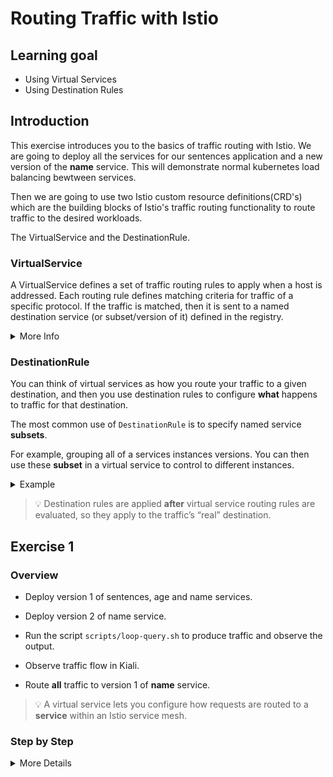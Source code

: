 [//]: # (Copyright, Eficode )
[//]: # (Origin: https://github.com/eficode-academy/istio-katas)
[//]: # (Tags: #sentences #kiali)

# Routing Traffic with Istio

## Learning goal

- Using Virtual Services
- Using Destination Rules

## Introduction

This exercise introduces you to the basics of traffic routing with Istio. 
We are going to deploy all the services for our sentences application 
and a new version of the **name** service. This will demonstrate normal 
kubernetes load balancing bewtween services. 

Then we are going to use two Istio custom resource definitions(CRD's) which are
the building blocks of Istio's traffic routing functionality to route traffic to 
the desired workloads.

The VirtualService and the DestinationRule.

### VirtualService

A VirtualService defines a set of traffic routing rules to apply when a host 
is addressed. Each routing rule defines matching criteria for traffic of a 
specific protocol. If the traffic is matched, then it is sent to a named 
destination service (or subset/version of it) defined in the registry.

<details>
    <summary> More Info </summary>

List some of the most important route types, like HTTPRoute, TLSRoute, TCPRoute, etc.

</details>

### DestinationRule

You can think of virtual services as how you route your traffic to a given 
destination, and then you use destination rules to configure **what** happens 
to traffic for that destination.

The most common use of `DestinationRule` is to specify named service **subsets**.

For example, grouping all of a services instances versions. You can then use these 
**subset** in a virtual service to control to different instances.

<details>
    <summary> Example </summary>

```yaml
apiVersion: networking.istio.io/v1alpha3
kind: DestinationRule
metadata:
  name: my-destination-rule
spec:
  host: my-service
  subsets:
  - name: v1
    labels:
      version: v1
  - name: v2
    labels:
      version: v2
  - name: v3
    labels:
      version: v3
---
apiVersion: networking.istio.io/v1alpha3
kind: VirtualService
metadata:
  name: my-service-route
spec:
  hosts:
  - my-service
  http:
  - route:
    - destination:
        host: my-service
        subset: v1
    - destination:
        host: my-service
        subset: v2
    - destination:
        host: my-service
        subset: v3
```

</details>

> :bulb: Destination rules are applied **after** virtual service routing rules are evaluated, so they apply 
> to the traffic’s “real” destination.


## Exercise 1

### Overview

- Deploy version 1 of sentences, age and name services. 

- Deploy version 2 of name service.

- Run the script `scripts/loop-query.sh` to produce traffic and observe the output.

- Observe traffic flow in Kiali.

- Route **all** traffic to version 1 of **name** service.

> :bulb: A virtual service lets you configure how requests are routed 
> to a **service** within an Istio service mesh.


### Step by Step
<details>
    <summary> More Details </summary>

**Deploy version 1 of services**

```console
kubectl apply -f deploy/v1
```

**Deploy version 2 of name service**

```console
kubectl apply -f deploy/v2
```

**Run loop-query.sh**

```console
./scripts/loop-query.sh
```

> 

**Observe traffic flow in Kiali**
![50/50 split of traffic](images/kiali-blue-green-anno.png)

> :bulb: 

## Exercise 2

- 

- 

- 
 

### Step by Step
<details>
    <summary> More Details </summary>

**Bold from bullets**

```console
a command
```

**Bold from bullets**

```console
a command
```
</details>

Some summary text!

# Cleanup

```console
kubectl delete -f deploy/v1
```
